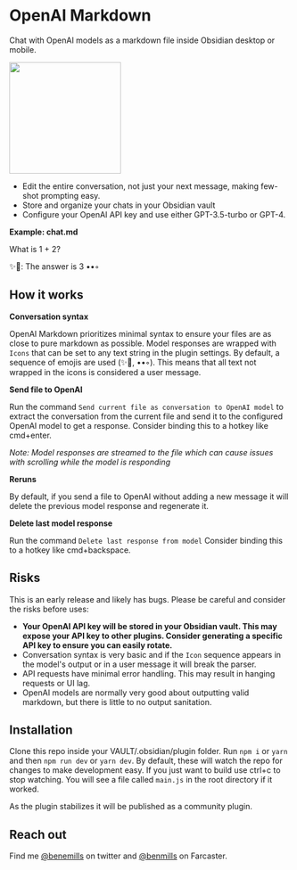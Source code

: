 # OpenAI Markdown

Chat with OpenAI models as a markdown file inside Obsidian desktop or mobile.

<img src="https://user-images.githubusercontent.com/55991/236689892-b2781c7b-0bbf-4dfe-970a-acab3914d5fa.gif" width="200">

* Edit the entire conversation, not just your next message, making few-shot prompting easy.
* Store and organize your chats in your Obsidian vault
* Configure your OpenAI API key and use either GPT-3.5-turbo or GPT-4.

**Example: chat.md**

What is 1 + 2?

✨📜: The answer is 3 ••◦


## How it works

**Conversation syntax**

OpenAI Markdown prioritizes minimal syntax to ensure your files are as close to pure markdown as possible. Model responses are wrapped with `Icons` that can be set to any text string in the plugin settings. By default, a sequence of emojis are used (✨📜, ••◦). This means that all text not wrapped in the icons is considered a user message.

**Send file to OpenAI**

Run the command `Send current file as conversation to OpenAI model` to extract the conversation from the current file and send it to the configured OpenAI model to get a response. Consider binding this to a hotkey like cmd+enter.

*Note: Model responses are streamed to the file which can cause issues with scrolling while the model is responding*

**Reruns**

By default, if you send a file to OpenAI without adding a new message it will delete the previous model response and regenerate it.

**Delete last model response**

Run the command `Delete last response from model` Consider binding this to a hotkey like cmd+backspace.

## Risks

This is an early release and likely has bugs. Please be careful and consider the risks before uses:
* **Your OpenAI API key will be stored in your Obsidian vault. This may expose your API key to other plugins. Consider generating a specific API key to ensure you can easily rotate.**
* Conversation syntax is very basic and if the `Icon` sequence appears in the model's output or in a user message it will break the parser.
* API requests have minimal error handling. This may result in hanging requests or UI lag.
* OpenAI models are normally very good about outputting valid markdown, but there is little to no output sanitation.

## Installation
Clone this repo inside your VAULT/.obsidian/plugin folder. Run `npm i` or `yarn` and then `npm run dev` or `yarn dev`. By default, these will watch the repo for changes to make development easy. If you just want to build use ctrl+c to stop watching. You will see a file called `main.js` in the root directory if it worked.

As the plugin stabilizes it will be published as a community plugin.

## Reach out
Find me [@benemills](https://twitter.com/benemills) on twitter and [@benmills](https://warpcast.com/benmills) on Farcaster.
